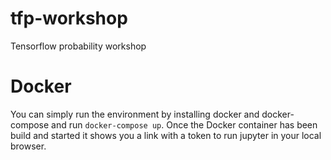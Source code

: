 # tfp-workshop
Tensorflow probability workshop

# Docker
You can simply run the environment by installing docker and docker-compose and run `docker-compose up`. Once the Docker container has been build and started it shows you a link with a token to run jupyter in your local browser.
